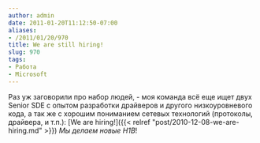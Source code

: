 ```yaml
---
author: admin
date: 2011-01-20T11:12:50-07:00
aliases:
- /2011/01/20/970
title: We are still hiring!
slug: 970
tags:
- Работа
- Microsoft
---
```


Раз уж заговорили про набор людей, - моя команда всё еще ищет двух Senior SDE с опытом разработки драйверов и другого низкоуровневого кода, а так же с хорошим пониманием сетевых технологий (протоколы, драйвера, и т.п.): [We are hiring!]({{< relref "post/2010-12-08-we-are-hiring.md" >}}) _Мы делаем новые H1B_!
